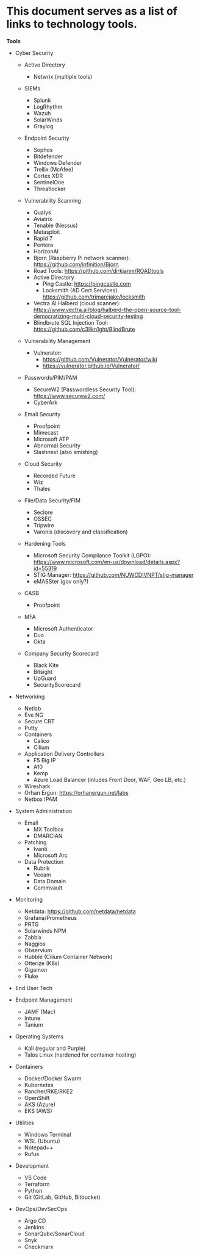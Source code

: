 # This document serves as a list of links to technology tools. #


**Tools**

* Cyber Security
    * Active Directory
        * Netwrix (multiple tools)
    * SIEMs
        * Splunk
        * LogRhythm
        * Wazuh
        * SolarWinds
        * Graylog
    * Endpoint Security
        * Sophos
        * Bitdefender
        * Windows Defender
        * Trellix (McAfee)
        * Cortex XDR
        * SentinelOne
        * Threatlocker
    * Vulnerability Scanning
        * Qualys
        * Aviatrix
        * Tenable (Nessus)
        * Metasploit
        * Rapid 7
        * Pentera
        * HorizonAI
        * Bjorn (Raspberry Pi network scanner): https://github.com/infinition/Bjorn
        * Road Tools: https://github.com/dirkjanm/ROADtools
        * Active Directory
            * Ping Castle: https://pingcastle.com
            * Locksmith (AD Cert Services): https://github.com/trimarcjake/locksmith
        * Vectra AI Halberd (cloud scanner): https://www.vectra.ai/blog/halberd-the-open-source-tool-democratizing-multi-cloud-security-testing
        * Blindbrute SQL Injection Tool: https://github.com/c3llkn1ght/BlindBrute

    * Vulnerability Management 
        * Vulnerator: 
            * https://github.com/Vulnerator/Vulnerator/wiki
            * https://vulnerator.github.io/Vulnerator/
    * Passwords/PIM/PAM
        * SecureW2 (Passwordless Security Tool): https://www.securew2.com/
        * CyberArk
    * Email Security
        * Proofpoint
        * Mimecast
        * Microsoft ATP
        * Abnormal Security
        * Slashnext (also smishing)
    * Cloud Security
        * Recorded Future
        * Wiz
        * Thales
    * File/Data Security/FIM
        * Seclore
        * OSSEC
        * Tripwire
        * Varonis (discovery and classification)
    * Hardening Tools
        * Microsoft Security Compliance Toolkit (LGPO): https://www.microsoft.com/en-us/download/details.aspx?id=55319
        * STIG Manager: https://github.com/NUWCDIVNPT/stig-manager
        * eMASSter (gov only?)
    * CASB
        * Proofpoint
    * MFA
        * Microsoft Authenticator
        * Duo
        * Okta
    * Company Security Scorecard
        * Black Kite
        * Bitsight
        * UpGuard
        * SecurityScorecard


* Networking
    * Netlab
    * Eve NG
    * Secure CRT
    * Putty
    * Containers
        * Calico
        * Cilium
    * Application Delivery Controllers
        * F5 Big IP
        * A10
        * Kemp
        * Azure Load Balancer (inludes Front Door, WAF, Geo LB, etc.)
    * Wireshark
    * Orhan Ergun: https://orhanergun.net/labs
    * Netbox IPAM


* System Administration
    * Email
        * MX Toolbox
        * DMARCIAN
    * Patching
        * Ivanti
        * Microsoft Arc
    * Data Protection
        * Rubrik
        * Veeam
        * Data Domain
        * Commvault

* Monitoring
    * Netdata: https://github.com/netdata/netdata
    * Grafana/Prometheus
    * PRTG
    * Solarwinds NPM
    * Zabbix
    * Naggios
    * Observium
    * Hubble (Cilium Container Network)
    * Otterize (K8s)
    * Gigamon
    * Fluke


* End User Tech

* Endpoint Management
    * JAMF (Mac)
    * Intune
    * Tanium

* Operating Systems
    * Kali (regular and Purple)
    * Talos Linux (hardened for container hosting)


* Containers
    * Docker/Docker Swarm
    * Kubernetes
    * Rancher/RKE/RKE2
    * OpenShift
    * AKS (Azure)
    * EKS (AWS)


* Utilities
    * Windows Terminal
    * WSL (Ubuntu)
    * Notepad++
    * Rufus


* Development
    * VS Code
    * Terraform
    * Python
    * Git (GitLab, GitHub, Bitbucket)

* DevOps/DevSecOps
    * Argo CD
    * Jenkins
    * SonarQube/SonarCloud
    * Snyk
    * Checkmarx



